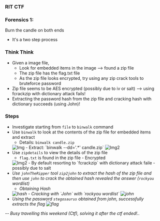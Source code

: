 ### RIT CTF 

### Forensics 1: 
Burn the candle on both ends
* It's a two step process

### Think Think
* Given a image file,
  - Look for embedded items in the image --> found a zip file
  - The zip file has the flag.txt file 
  - As the zip file looks encrypted, try using any zip crack tools to bruteforce password
* Zip file seems to be AES encrypted (possibly due to iv or salt) --> using fcrackzip with dictionary attack fails!
* Extracting the password hash from the zip file and cracking hash with dictionary succeeds (using John)!

### Steps
* Investigate starting from `file` to `binwalk` command
* Use `binwalk` to look at the contents of the zip file for embedded items and extract
  - Details: `binwalk candle.zip`
  <img src="https://srinivas11789.github.io/SecurityNuggets/captureTheFlag/Forensics/rit2018/burnCandleOnBothEnds/binwalk1.png" title="Img">
  - Extract: `binwalk --dd='.*' candle.zip`
  <img src="https://srinivas11789.github.io/SecurityNuggets/captureTheFlag/Forensics/rit2018/burnCandleOnBothEnds/binwalk2.png" title="Img2">
* Use `zipdetails` to view the details of the zip file
  - `flag.txt` is found in the zip file - Encrypted
  <img src="https://srinivas11789.github.io/SecurityNuggets/captureTheFlag/Forensics/rit2018/burnCandleOnBothEnds/zipDetails.png" title="Img2">
  - By default resorting to `fcrackzip` with dictionary attack faile - possibly due to salt <I assume it is, will verify and update soon!>
* Use `johnTheRipper` tool `zip2john` to extract the hash of the zip file and then use `john` to crack the obtained hash revealed the answer (`rockyou` wordlist)
  - Obtaining Hash
  <img src="https://srinivas11789.github.io/SecurityNuggets/captureTheFlag/Forensics/rit2018/burnCandleOnBothEnds/hash.png" title="hash">
  - Cracking with `John` with `rockyou wordlist`
  <img src="https://srinivas11789.github.io/SecurityNuggets/captureTheFlag/Forensics/rit2018/burnCandleOnBothEnds/johnCrack.png" title="john">
* Using the password `stegosaurus` obtained from john, successfully extracts the flag
  <img src="https://srinivas11789.github.io/SecurityNuggets/captureTheFlag/Forensics/rit2018/burnCandleOnBothEnds/flag.png" title="flag">

-- Busy travelling this weekend (Ctf), solving it after the ctf ended!..



